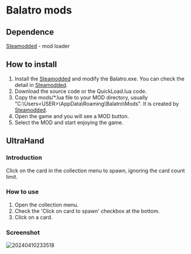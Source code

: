 # Balatro mods

## Dependence
[Steamodded](https://github.com/Steamopollys/Steamodded) - mod loader
## How to install
1. Install the [Steamodded](https://github.com/Steamopollys/Steamodded) and modify the Balatro.exe. You can check the detail in [Steamodded](https://github.com/Steamopollys/Steamodded).
1. Download the source code or the QuickLoad.lua code.
3. Copy the mods/*.lua file to your MOD directory, usually "C:\Users\<USER>\AppData\Roaming\Balatro\Mods". It is created by [Steamodded](https://github.com/Steamopollys/Steamodded).
4. Open the game and you will see a MOD button.
5. Select the MOD and start enjoying the game.

## UltraHand

### Introduction
Click on the card in the collection menu to spawn, ignoring the card count limit.

### How to use
1. Open the collection menu.
2. Check the 'Click on card to spawn' checkbox at the bottom.
2. Click on a card.

### Screenshot
![20240410233518](https://github.com/xioxin/BalatroUltraHand/assets/5716100/8a092e83-3e46-488b-9ff4-14fb612d226b)
